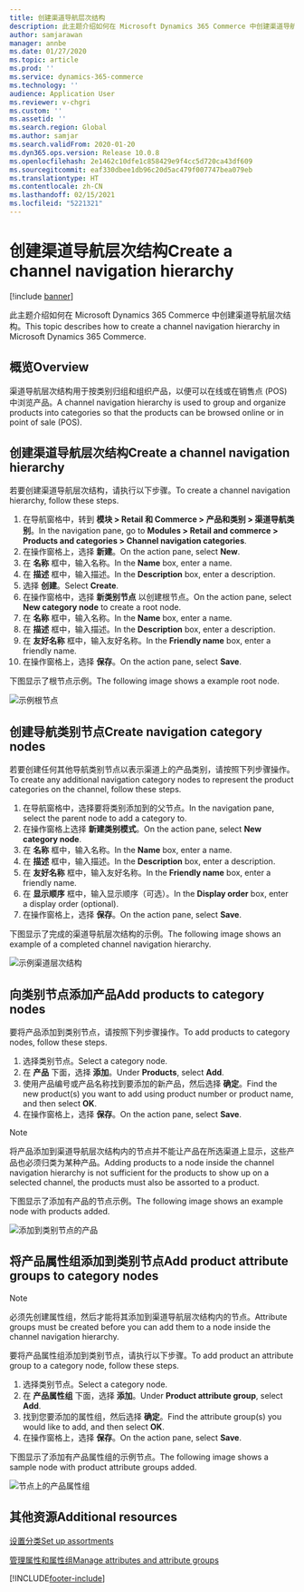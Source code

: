 ```yaml
---
title: 创建渠道导航层次结构
description: 此主题介绍如何在 Microsoft Dynamics 365 Commerce 中创建渠道导航层次结构。
author: samjarawan
manager: annbe
ms.date: 01/27/2020
ms.topic: article
ms.prod: ''
ms.service: dynamics-365-commerce
ms.technology: ''
audience: Application User
ms.reviewer: v-chgri
ms.custom: ''
ms.assetid: ''
ms.search.region: Global
ms.author: samjar
ms.search.validFrom: 2020-01-20
ms.dyn365.ops.version: Release 10.0.8
ms.openlocfilehash: 2e1462c10dfe1c858429e9f4cc5d720ca43df609
ms.sourcegitcommit: eaf330dbee1db96c20d5ac479f007747bea079eb
ms.translationtype: HT
ms.contentlocale: zh-CN
ms.lasthandoff: 02/15/2021
ms.locfileid: "5221321"
---
```

# <a name="create-a-channel-navigation-hierarchy"></a><span data-ttu-id="a270d-103">创建渠道导航层次结构</span><span class="sxs-lookup"><span data-stu-id="a270d-103">Create a channel navigation hierarchy</span></span>


[!include [banner](includes/banner.md)]

<span data-ttu-id="a270d-104">此主题介绍如何在 Microsoft Dynamics 365 Commerce 中创建渠道导航层次结构。</span><span class="sxs-lookup"><span data-stu-id="a270d-104">This topic describes how to create a channel navigation hierarchy in Microsoft Dynamics 365 Commerce.</span></span>

## <a name="overview"></a><span data-ttu-id="a270d-105">概览</span><span class="sxs-lookup"><span data-stu-id="a270d-105">Overview</span></span>

<span data-ttu-id="a270d-106">渠道导航层次结构用于按类别归组和组织产品，以便可以在线或在销售点 (POS) 中浏览产品。</span><span class="sxs-lookup"><span data-stu-id="a270d-106">A channel navigation hierarchy is used to group and organize products into categories so that the products can be browsed online or in point of sale (POS).</span></span>

## <a name="create-a-channel-navigation-hierarchy"></a><span data-ttu-id="a270d-107">创建渠道导航层次结构</span><span class="sxs-lookup"><span data-stu-id="a270d-107">Create a channel navigation hierarchy</span></span>

<span data-ttu-id="a270d-108">若要创建渠道导航层次结构，请执行以下步骤。</span><span class="sxs-lookup"><span data-stu-id="a270d-108">To create a channel navigation hierarchy, follow these steps.</span></span>

1. <span data-ttu-id="a270d-109">在导航窗格中，转到 **模块 \> Retail 和 Commerce \> 产品和类别 \> 渠道导航类别**。</span><span class="sxs-lookup"><span data-stu-id="a270d-109">In the navigation pane, go to **Modules \> Retail and commerce \> Products and categories \> Channel navigation categories**.</span></span>
1. <span data-ttu-id="a270d-110">在操作窗格上，选择 **新建**。</span><span class="sxs-lookup"><span data-stu-id="a270d-110">On the action pane, select **New**.</span></span>
1. <span data-ttu-id="a270d-111">在 **名称** 框中，输入名称。</span><span class="sxs-lookup"><span data-stu-id="a270d-111">In the **Name** box, enter a name.</span></span>
1. <span data-ttu-id="a270d-112">在 **描述** 框中，输入描述。</span><span class="sxs-lookup"><span data-stu-id="a270d-112">In the **Description** box, enter a description.</span></span>
1. <span data-ttu-id="a270d-113">选择 **创建**。</span><span class="sxs-lookup"><span data-stu-id="a270d-113">Select **Create**.</span></span>
1. <span data-ttu-id="a270d-114">在操作窗格中，选择 **新类别节点** 以创建根节点。</span><span class="sxs-lookup"><span data-stu-id="a270d-114">On the action pane, select **New category node** to create a root node.</span></span>
1. <span data-ttu-id="a270d-115">在 **名称** 框中，输入名称。</span><span class="sxs-lookup"><span data-stu-id="a270d-115">In the **Name** box, enter a name.</span></span>
1. <span data-ttu-id="a270d-116">在 **描述** 框中，输入描述。</span><span class="sxs-lookup"><span data-stu-id="a270d-116">In the **Description** box, enter a description.</span></span>
1. <span data-ttu-id="a270d-117">在 **友好名称** 框中，输入友好名称。</span><span class="sxs-lookup"><span data-stu-id="a270d-117">In the **Friendly name** box, enter a friendly name.</span></span>
1. <span data-ttu-id="a270d-118">在操作窗格上，选择 **保存**。</span><span class="sxs-lookup"><span data-stu-id="a270d-118">On the action pane, select **Save**.</span></span>

<span data-ttu-id="a270d-119">下图显示了根节点示例。</span><span class="sxs-lookup"><span data-stu-id="a270d-119">The following image shows a example root node.</span></span>

![示例根节点](media/create-channel-hierarchy-1.png)

## <a name="create-navigation-category-nodes"></a><span data-ttu-id="a270d-121">创建导航类别节点</span><span class="sxs-lookup"><span data-stu-id="a270d-121">Create navigation category nodes</span></span>

<span data-ttu-id="a270d-122">若要创建任何其他导航类别节点以表示渠道上的产品类别，请按照下列步骤操作。</span><span class="sxs-lookup"><span data-stu-id="a270d-122">To create any additional navigation category nodes to represent the product categories on the channel, follow these steps.</span></span>

1. <span data-ttu-id="a270d-123">在导航窗格中，选择要将类别添加到的父节点。</span><span class="sxs-lookup"><span data-stu-id="a270d-123">In the navigation pane, select the parent node to add a category to.</span></span>
1. <span data-ttu-id="a270d-124">在操作窗格上选择 **新建类别模式**。</span><span class="sxs-lookup"><span data-stu-id="a270d-124">On the action pane, select **New category node**.</span></span>
1. <span data-ttu-id="a270d-125">在 **名称** 框中，输入名称。</span><span class="sxs-lookup"><span data-stu-id="a270d-125">In the **Name** box, enter a name.</span></span>
1. <span data-ttu-id="a270d-126">在 **描述** 框中，输入描述。</span><span class="sxs-lookup"><span data-stu-id="a270d-126">In the **Description** box, enter a description.</span></span>
1. <span data-ttu-id="a270d-127">在 **友好名称** 框中，输入友好名称。</span><span class="sxs-lookup"><span data-stu-id="a270d-127">In the **Friendly name** box, enter a friendly name.</span></span>
1. <span data-ttu-id="a270d-128">在 **显示顺序** 框中，输入显示顺序（可选）。</span><span class="sxs-lookup"><span data-stu-id="a270d-128">In the **Display order** box, enter a display order (optional).</span></span>
1. <span data-ttu-id="a270d-129">在操作窗格上，选择 **保存**。</span><span class="sxs-lookup"><span data-stu-id="a270d-129">On the action pane, select **Save**.</span></span>

<span data-ttu-id="a270d-130">下图显示了完成的渠道导航层次结构的示例。</span><span class="sxs-lookup"><span data-stu-id="a270d-130">The following image shows an example of a completed channel navigation hierarchy.</span></span>

![示例渠道层次结构](media/create-channel-hierarchy-2.png)

## <a name="add-products-to-category-nodes"></a><span data-ttu-id="a270d-132">向类别节点添加产品</span><span class="sxs-lookup"><span data-stu-id="a270d-132">Add products to category nodes</span></span>

<span data-ttu-id="a270d-133">要将产品添加到类别节点，请按照下列步骤操作。</span><span class="sxs-lookup"><span data-stu-id="a270d-133">To add products to category nodes, follow these steps.</span></span>

1. <span data-ttu-id="a270d-134">选择类别节点。</span><span class="sxs-lookup"><span data-stu-id="a270d-134">Select a category node.</span></span>
1. <span data-ttu-id="a270d-135">在 **产品** 下面，选择 **添加**。</span><span class="sxs-lookup"><span data-stu-id="a270d-135">Under **Products**, select **Add**.</span></span>
1. <span data-ttu-id="a270d-136">使用产品编号或产品名称找到要添加的新产品，然后选择 **确定**。</span><span class="sxs-lookup"><span data-stu-id="a270d-136">Find the new product(s) you want to add using product number or product name, and then select **OK**.</span></span>
1. <span data-ttu-id="a270d-137">在操作窗格上，选择 **保存**。</span><span class="sxs-lookup"><span data-stu-id="a270d-137">On the action pane, select **Save**.</span></span>

> [!NOTE]
> <span data-ttu-id="a270d-138">将产品添加到渠道导航层次结构内的节点并不能让产品在所选渠道上显示，这些产品也必须归类为某种产品。</span><span class="sxs-lookup"><span data-stu-id="a270d-138">Adding products to a node inside the channel navigation hierarchy is not sufficient for the products to show up on a selected channel, the products must also be assorted to a product.</span></span>

<span data-ttu-id="a270d-139">下图显示了添加有产品的节点示例。</span><span class="sxs-lookup"><span data-stu-id="a270d-139">The following image shows an example node with products added.</span></span>

![添加到类别节点的产品](media/create-channel-hierarchy-3.png)

## <a name="add-product-attribute-groups-to-category-nodes"></a><span data-ttu-id="a270d-141">将产品属性组添加到类别节点</span><span class="sxs-lookup"><span data-stu-id="a270d-141">Add product attribute groups to category nodes</span></span>

> [!NOTE]
> <span data-ttu-id="a270d-142">必须先创建属性组，然后才能将其添加到渠道导航层次结构内的节点。</span><span class="sxs-lookup"><span data-stu-id="a270d-142">Attribute groups must be created before you can add them to a node inside the channel navigation hierarchy.</span></span>

<span data-ttu-id="a270d-143">要将产品属性组添加到类别节点，请执行以下步骤。</span><span class="sxs-lookup"><span data-stu-id="a270d-143">To add product an attribute group to a category node, follow these steps.</span></span>

1. <span data-ttu-id="a270d-144">选择类别节点。</span><span class="sxs-lookup"><span data-stu-id="a270d-144">Select a category node.</span></span>
1. <span data-ttu-id="a270d-145">在 **产品属性组** 下面，选择 **添加**。</span><span class="sxs-lookup"><span data-stu-id="a270d-145">Under **Product attribute group**, select **Add**.</span></span>
1. <span data-ttu-id="a270d-146">找到您要添加的属性组，然后选择 **确定**。</span><span class="sxs-lookup"><span data-stu-id="a270d-146">Find the attribute group(s) you would like to add, and then select **OK**.</span></span>
1. <span data-ttu-id="a270d-147">在操作窗格上，选择 **保存**。</span><span class="sxs-lookup"><span data-stu-id="a270d-147">On the action pane, select **Save**.</span></span>

<span data-ttu-id="a270d-148">下图显示了添加有产品属性组的示例节点。</span><span class="sxs-lookup"><span data-stu-id="a270d-148">The following image shows a sample node with product attribute groups added.</span></span>

![节点上的产品属性组](media/create-channel-hierarchy-4.png)

## <a name="additional-resources"></a><span data-ttu-id="a270d-150">其他资源</span><span class="sxs-lookup"><span data-stu-id="a270d-150">Additional resources</span></span>

[<span data-ttu-id="a270d-151">设置分类</span><span class="sxs-lookup"><span data-stu-id="a270d-151">Set up assortments</span></span>](set-up-assortments.md)

[<span data-ttu-id="a270d-152">管理属性和属性组</span><span class="sxs-lookup"><span data-stu-id="a270d-152">Manage attributes and attribute groups</span></span>](attribute-attributegroups-lifecycle.md)


[!INCLUDE[footer-include](../includes/footer-banner.md)]
